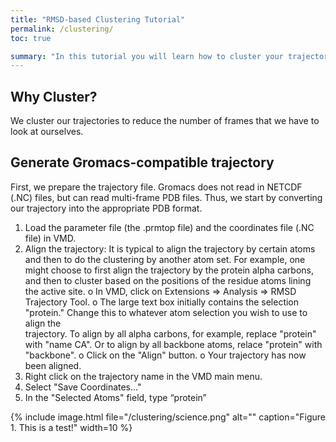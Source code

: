 ```yaml
---
title: "RMSD-based Clustering Tutorial"
permalink: /clustering/
toc: true

summary: "In this tutorial you will learn how to cluster your trajectories "
---
```


## Why Cluster?

We cluster our trajectories to reduce the number of frames that we have to look at ourselves.

## Generate Gromacs-compatible trajectory

First, we prepare the trajectory file. Gromacs does not read in NETCDF (.NC) files, but can read multi-frame PDB files. Thus, we start by converting our trajectory into the appropriate PDB format.
1.	Load the parameter file (the .prmtop file) and the coordinates file (.NC file) in VMD.
2.	Align the trajectory: It is typical to align the trajectory by certain atoms and then to do the clustering by another atom set. For example, one might choose to first align the trajectory by the protein alpha carbons, and then to cluster based on the positions of the residue atoms lining the active site.
    o	In VMD, click on Extensions => Analysis => RMSD Trajectory Tool.
    o	The large text box initially contains the selection "protein." Change this to whatever atom selection you wish to use to align the            
    trajectory. To align by all alpha carbons, for example, replace "protein" with "name CA". Or to align by all backbone atoms, relace 
    "protein" with "backbone".
    o	Click on the "Align" button.
    o	Your trajectory has now been aligned.
3.	Right click on the trajectory name in the VMD main menu.
4.	Select "Save Coordinates..."
5.	In the "Selected Atoms" field, type “protein” 


{% include image.html file="/clustering/science.png" alt="" caption="Figure 1. This is a test!" width=10 %}
